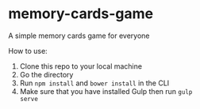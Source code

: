 # memory-cards-game
A simple memory cards game for everyone

How to use:

1. Clone this repo to your local machine
2. Go the directory
3. Run <code>npm install</code> and <code>bower install</code> in the CLI
4. Make sure that you have installed Gulp then run <code>gulp serve</code>
